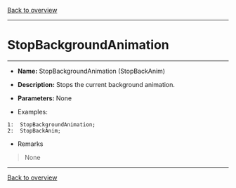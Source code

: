 [Back to overview](index.md)

---
# StopBackgroundAnimation
---
- **Name:** StopBackgroundAnimation (StopBackAnim)
- **Description:** Stops the current background animation.
- **Parameters:** None

- Examples:
```
1:  StopBackgroundAnimation;
2:  StopBackAnim;
```

- Remarks
>None

---
[Back to overview](index.md)